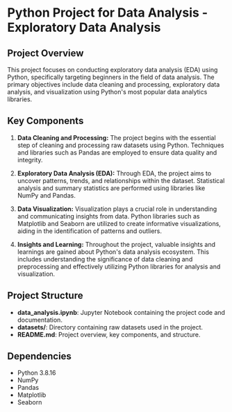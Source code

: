 # Python Project for Data Analysis - Exploratory Data Analysis

## Project Overview
This project focuses on conducting exploratory data analysis (EDA) using Python, specifically targeting beginners in the field of data analysis. The primary objectives include data cleaning and processing, exploratory data analysis, and visualization using Python's most popular data analytics libraries.

## Key Components
1. **Data Cleaning and Processing:** The project begins with the essential step of cleaning and processing raw datasets using Python. Techniques and libraries such as Pandas are employed to ensure data quality and integrity.
   
2. **Exploratory Data Analysis (EDA):** Through EDA, the project aims to uncover patterns, trends, and relationships within the dataset. Statistical analysis and summary statistics are performed using libraries like NumPy and Pandas.
   
3. **Data Visualization:** Visualization plays a crucial role in understanding and communicating insights from data. Python libraries such as Matplotlib and Seaborn are utilized to create informative visualizations, aiding in the identification of patterns and outliers.
   
4. **Insights and Learning:** Throughout the project, valuable insights and learnings are gained about Python's data analysis ecosystem. This includes understanding the significance of data cleaning and preprocessing and effectively utilizing Python libraries for analysis and visualization.

## Project Structure
- **data_analysis.ipynb**: Jupyter Notebook containing the project code and documentation.
- **datasets/**: Directory containing raw datasets used in the project.
- **README.md**: Project overview, key components, and structure.

## Dependencies
- Python 3.8.16
- NumPy
- Pandas
- Matplotlib
- Seaborn


